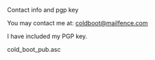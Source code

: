 Contact info and pgp key

You may contact me at: coldboot@mailfence.com

I have included my PGP key.

cold_boot_pub.asc
